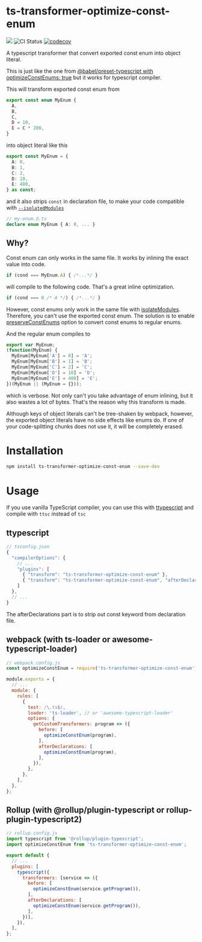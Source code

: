 # ts-transformer-optimize-const-enum

[![](https://img.shields.io/npm/v/ts-transformer-optimize-const-enum.svg)](https://www.npmjs.com/package/ts-transformer-optimize-const-enum) ![CI Status](https://github.com/Fonger/ts-transformer-optimize-const-enum/actions/workflows/test.yml/badge.svg) [![codecov](https://codecov.io/gh/Fonger/ts-transformer-optimize-const-enum/branch/main/graph/badge.svg?token=CHDVP7EMNA)](https://codecov.io/gh/Fonger/ts-transformer-optimize-const-enum)

A typescript transformer that convert exported const enum into object literal.

This is just like the one from [@babel/preset-typescript with optimizeConstEnums: true](https://babeljs.io/docs/en/babel-preset-typescript#optimizeconstenums) but it works for typescript compiler.

This will transform exported const enum from

```ts
export const enum MyEnum {
  A,
  B,
  C,
  D = 10,
  E = C * 200,
}
```

into object literal like this

```ts
export const MyEnum = {
  A: 0,
  B: 1,
  C: 2,
  D: 10,
  E: 400,
} as const;
```

and it also strips `const` in declaration file, to make your code compatible with [`--isolatedModules`](https://www.typescriptlang.org/tsconfig#isolatedModules)

```ts
// my-enum.d.ts
declare enum MyEnum { A: 0, ... }
```

## Why?

Const enum can only works in the same file. It works by inlining the exact value into code.

```ts
if (cond === MyEnum.A) { /*...*/ }
```

will compile to the following code. That's a great inline optimization.

```ts
if (cond === 0 /* A */) { /*...*/ }
```

However, const enums only work in the same file with [isolateModules](https://www.typescriptlang.org/tsconfig#isolatedModules). Therefore, you can't use the exported const enum. The solution is to enable [preserveConstEnums](https://www.typescriptlang.org/tsconfig#preserveConstEnums) option to convert const enums to regular enums.

And the regular enum compiles to

```js
export var MyEnum;
(function(MyEnum) {
  MyEnum[MyEnum['A'] = 0] = 'A';
  MyEnum[MyEnum['B'] = 1] = 'B';
  MyEnum[MyEnum['C'] = 2] = 'C';
  MyEnum[MyEnum['D'] = 10] = 'D';
  MyEnum[MyEnum['E'] = 400] = 'E';
})(MyEnum || (MyEnum = {}));
```

which is verbose. Not only can't you take advantage of enum inlining, but it also wastes a lot of bytes. That's the reason why this transform is made.

Although keys of object literals can't be tree-shaken by webpack, however, the exported object literals have no side effects like enums do. If one of your code-splitting chunks does not use it, it will be completely erased.

# Installation

```sh
npm install ts-transformer-optimize-const-enum --save-dev
```

# Usage

If you use vanilla TypeScript compiler, you can use this with [ttypescript](https://github.com/cevek/ttypescript) and compile with `ttsc` instead of `tsc`

## ttypescript

```js
// tsconfig.json
{
  "compilerOptions": {
    // ...
    "plugins": [
      { "transform": "ts-transformer-optimize-const-enum" },
      { "transform": "ts-transformer-optimize-const-enum", "afterDeclarations": true },
    ]
  },
  // ...
}
```

The afterDeclarations part is to strip out const keyword from declaration file.

## webpack (with ts-loader or awesome-typescript-loader)

```js
// webpack.config.js
const optimizeConstEnum = require('ts-transformer-optimize-const-enum').default;

module.exports = {
  // ...
  module: {
    rules: [
      {
        test: /\.ts$/,
        loader: 'ts-loader', // or 'awesome-typescript-loader'
        options: {
          getCustomTransformers: program => ({
            before: [
              optimizeConstEnum(program),
            ],
            afterDeclarations: [
              optimizeConstEnum(program),
            ],
          }),
        },
      },
    ],
  },
};
```

## Rollup (with @rollup/plugin-typescript or rollup-plugin-typescript2)

```js
// rollup.config.js
import typescript from '@rollup/plugin-typescript';
import optimizeConstEnum from 'ts-transformer-optimize-const-enum';

export default {
  // ...
  plugins: [
    typescript({
      transformers: [service => ({
        before: [
          optimizeConstEnum(service.getProgram()),
        ],
        afterDeclarations: [
          optimizeConstEnum(service.getProgram()),
        ],
      })],
    }),
  ],
};
```
